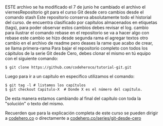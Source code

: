 ESTE archivo se ha modificado el 7 de junio
he cambiado el archivo el viernesRepositorio git para el curso Git desde cero
cambios desde el comando stash
Este repositorio conserva absolutamente todo el historial del curso.
de encuentra clasificado por capítulos almacenados en etiquetas (tags), para
poder observar estos cambios debes revisar el log.
cambio para ilustrar el comando rebase
en el repositorio se va a hacer algo con rebase
este cambio se hizo desde segunda rama el agregar textos
otro cambio en el archivo de readme pero deases la rame que
acabo de crear, se llama primera-rama
Para bajar el repositorio completo con todos los cápitulos de la serie Git
desde Cero, debes clonar el mismo en tú equipo con el siguiente comando:

    $ git clone https://github.com/codeheroco/tutorial-git.git

Luego para ir a un capítulo en específico utilizamos el comando:

    $ git tag -l # listamos los capítulos
    $ git checkout Capitulo-X  # Donde X es el número del capítulo.

De esta manera estamos cambiando al final del capítulo con toda la "solución"
o texto del mismo.

Recuerden que para la explicación completa de este curso se pueden dirigir a
[codehero.co](http://codehero.co) o directamente a [codehero.co/series/git-desde-cero](http://codehero.co/series/git-desde-cero/)
